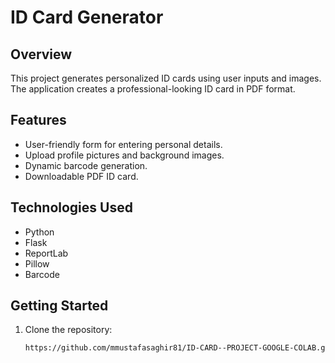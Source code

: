 # ID Card Generator

## Overview

This project generates personalized ID cards using user inputs and images. The application creates a professional-looking ID card in PDF format.

## Features

- User-friendly form for entering personal details.
- Upload profile pictures and background images.
- Dynamic barcode generation.
- Downloadable PDF ID card.

## Technologies Used

- Python
- Flask
- ReportLab
- Pillow
- Barcode

## Getting Started

1. Clone the repository:
   ```bash
   https://github.com/mmustafasaghir81/ID-CARD--PROJECT-GOOGLE-COLAB.git
  
